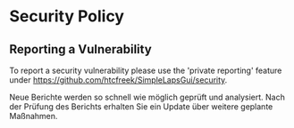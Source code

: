 # Security Policy

<!--
## Supported Versions

Use this section to tell people about which versions of your project are
currently being supported with security updates.

| Version | Supported          |
| ------- | ------------------ |
| 5.1.x   | :white_check_mark: |
| 5.0.x   | :x:                |
| 4.0.x   | :white_check_mark: |
| < 4.0   | :x:                |
-->

## Reporting a Vulnerability

To report a security vulnerability please use the 'private reporting' feature under https://github.com/htcfreek/SimpleLapsGui/security.

Neue Berichte werden so schnell wie möglich geprüft und analysiert. Nach der Prüfung des Berichts erhalten Sie ein Update über weitere geplante Maßnahmen.
